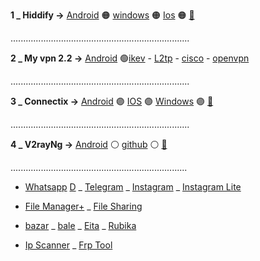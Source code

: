 

 **1 _  Hiddify →**  [Android](https://github.com/hiddify/hiddify-next/releases/latest/download/hiddify-android-universal.apk) 🟠 [windows](https://github.com/hiddify/hiddify-next/releases/latest/download/hiddify-windows-x64-setup.zip) 🟠 [Ios](https://testflight.apple.com/join/URrT6ZWm) 🟠 [🎥](h.md)


 .......................................................................
 
 **2 _ My vpn 2.2 →**  [Android](https://drive.google.com/uc?export=download&id=11cJix1IfN6_XsI1-kiovHOK2Isi7IH7B) 🟢[ikev](https://github.com/mostafacpr/Myvpn/blob/main/ikev.md) - [L2tp](https://github.com/mostafacpr/Myvpn/blob/main/L2tp.md) - [cisco](https://github.com/mostafacpr/Myvpn/blob/main/openconnect.md) - [openvpn](https://github.com/mostafacpr/Myvpn/blob/main/openvpn.md)

 .......................................................................

 **3 _  Connectix →** [Android](https://apps.irancdn.org/android/connectix-2.0.2.apk) 🟣 [IOS](http://testflight.apple.com/join/ATDvld9Y) 🟣 [Windows](https://apps.irancdn.org/windows/Connectix-2.0.2.zip)  🟣 [🎥](https://drive.google.com/file/d/1ZNYhNTZCxctBvze1bEsSok4ujWjHx756/view?usp=drive_web)

.......................................................................

 **4 _  V2rayNg →**  [Android](https://github.com/2dust/v2rayNG/releases/download/1.8.12/v2rayNG_1.8.12.apk)  ⚪ [github](https://github.com/2dust/v2rayNG/releases) ⚪ [🎥](v.md)

 ......................................................................

* [Whatsapp](https://www.whatsapp.com/android?lang=fa) [D](http://uplnk.com/f/d8555c94/whatsapp.apk) _ [Telegram](https://telegram.org/dl/android/apk) _ [Instagram](https://apkflash.com/apk/app/com.instagram.android/instagram/download) _  [Instagram Lite](https://apkflash.com/apk/app/com.instagram.lite/instagram-lite)

* [File Manager+](https://drive.google.com/uc?export=download&id=1zKIXpw7P1nHTqxy0hErBOot1tzuBhZ-P) _  [File Sharing](https://drive.google.com/uc?export=download&id=1RhVsmY1K-2FEcl9Ycs4qDfMUQZ2N3y8y)

* [bazar](cafebazaar.ir/download/bazaar.apk) _ [bale](https://bale.ai/apk/bale.apk) _ [Eita](eitaa.com/app/apk) _ [Rubika](cdnu5.iranlms.ir/RubX_3_0_1.apk)

* [Ip Scanner](https://vfarid.github.io/cf-ip-scanner/) _ [Frp Tool](https://frp.owest.ir/) 
